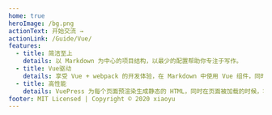 ```yaml
---
home: true
heroImage: /bg.png
actionText: 开始交流 →
actionLink: /Guide/Vue/
features:
  - title: 简洁至上
    details: 以 Markdown 为中心的项目结构，以最少的配置帮助你专注于写作。
  - title: Vue驱动
    details: 享受 Vue + webpack 的开发体验，在 Markdown 中使用 Vue 组件，同时可以使用 Vue 来开发自定义主题。
  - title: 高性能
    details: VuePress 为每个页面预渲染生成静态的 HTML，同时在页面被加载的时候，将作为 SPA 运行。
footer: MIT Licensed | Copyright © 2020 xiaoyu
---
```



  <!-- <script src="./vuepress/public/js/mouseClick.js">
  </script> -->

<style>
.home img:hover {
   transform: scale(1.15)!important;
   transition:all 2s !important;
}
.home img {
   transform: scale(0.95) !important;
   transition: all 2.5s!important;
}
@keyframes myfirst
{
from {opacity: 1;}
to {opacity: 0.5;top: 350px}
}
</style>
